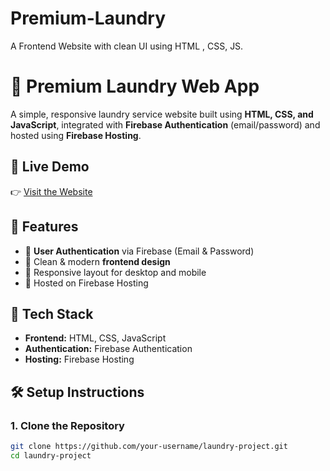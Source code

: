 # Premium-Laundry
A Frontend Website with clean UI using HTML , CSS,  JS.

# 🧼 Premium Laundry Web App

A simple, responsive laundry service website built using **HTML, CSS, and JavaScript**, integrated with **Firebase Authentication** (email/password) and hosted using **Firebase Hosting**.

## 🔗 Live Demo
👉 [Visit the Website](https://laundry-project-70e26.web.app/)

## 📌 Features
- 🔐 **User Authentication** via Firebase (Email & Password)
- 🎨 Clean & modern **frontend design**
- 📱 Responsive layout for desktop and mobile
- 🚀 Hosted on Firebase Hosting

## 📁 Tech Stack
- **Frontend:** HTML, CSS, JavaScript
- **Authentication:** Firebase Authentication
- **Hosting:** Firebase Hosting

## 🛠️ Setup Instructions

### 1. Clone the Repository
```bash
git clone https://github.com/your-username/laundry-project.git
cd laundry-project

